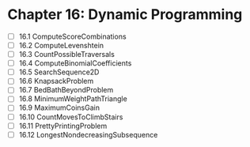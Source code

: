 # Chapter 16: Dynamic Programming

- [ ] 16.1 ComputeScoreCombinations
- [ ] 16.2 ComputeLevenshtein
- [ ] 16.3 CountPossibleTraversals
- [ ] 16.4 ComputeBinomialCoefficients
- [ ] 16.5 SearchSequence2D
- [ ] 16.6 KnapsackProblem
- [ ] 16.7 BedBathBeyondProblem
- [ ] 16.8 MinimumWeightPathTriangle
- [ ] 16.9 MaximumCoinsGain
- [ ] 16.10 CountMovesToClimbStairs
- [ ] 16.11 PrettyPrintingProblem
- [ ] 16.12 LongestNondecreasingSubsequence